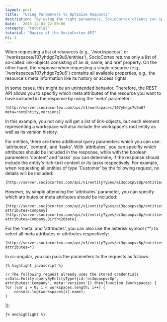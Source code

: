 ```yaml
---
layout: post
title:  "Using Parameters to Optimize Requests"
description: "By using the right parameters, SocioCortex clients can specify which properties of the resources they really need."
date:   2015-12-01 22:00:00
category: "tutorial"
tutorial: "Basics of the SocioCortex API"
nr: 2
---
```


When requesting a list of resources (e.g., '/workspaces/', or '/workspaces/107yhdgc7q9u6/entities'), SocioCortex returns only a list of so-called link-objects consisting of an id, name, and href property. On the other hand, the response when requesting a single resource (e.g., '/workspaces/107yhdgc7q9u6') contains all available properties, e.g., the resource's meta information like its history or access rights.

In some cases, this might be an unintended behavior. Therefore, the REST API allows you to specifiy which meta attributes of the resource you want to have included in the response by using the 'meta' parameter:

	[http://server.sociocortex.com/api/v1/workspaces/107yhdgc7q9u6?meta=rootEntity,versions]

In this example, you not only will get a list of link-objects, but each element representing a workspace will also include the workspace's root entity as well as its version history.

For entities, there are three additional query parameters which you can use: 'attributes', 'content', and 'tasks'. With 'attributes', you can specifiy which attributes should be included in the response, while with the boolean parameters 'content' and 'tasks' you can determine, if the response should include the entity's rich-text content or its tasks respectively. For example, when requesting all entities of type 'Customer' by the following request, no details will be included:

	[http://server.sociocortex.com/api/v1/entityTypes/ei3qopxpvz8p/entities]

However, by simply attending the 'attributes' parameter, you can specify which attributes or meta attributes should be included:

	[http://server.sociocortex.com/api/v1/entityTypes/ei3qopxpvz8p/entities?attributes=Company]
	[http://server.sociocortex.com/api/v1/entityTypes/ei3qopxpvz8p/entities?attributes=Company,Birth%20date]
	
For the 'meta' and 'attributes', you can also use the asterisk symbol ('*') to select all meta attributes or attributes respectively:
	
	[http://server.sociocortex.com/api/v1/entityTypes/ei3qopxpvz8p/entities?attributes=*]

In sc-angular, you can pass the parameters to the requests as follows:

    {% highlight javascript %}    

	// The following request already uses the stored credentials
	scData.Entity.queryByEntityType({id:'ei3qopxpvz8p', attributes:'Company', meta:'versions'}).then(function (workspaces) {
	for (var i = 0; i < workspaces.length; i++) {
		console.log(workspaces[i].name);
	}
});
    
    {% endhighlight %}